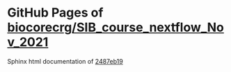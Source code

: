GitHub Pages of [biocorecrg/SIB_course_nextflow_Nov_2021](https://github.com/biocorecrg/SIB_course_nextflow_Nov_2021.git)
===
Sphinx html documentation of [2487eb19](https://github.com/biocorecrg/SIB_course_nextflow_Nov_2021/tree/2487eb1973eb24a295f9249f1b40cd032391596e)
